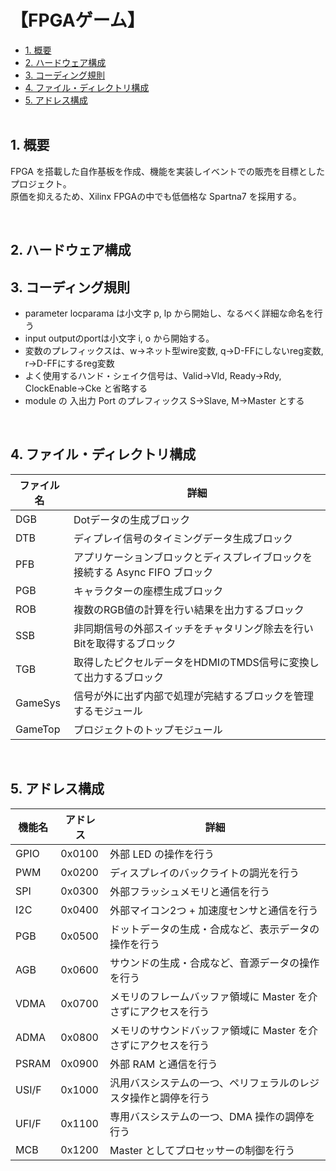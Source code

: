 <h1>【FPGAゲーム】</h1>

- [1. 概要](#1-概要)
- [2. ハードウェア構成](#2-ハードウェア構成)
- [3. コーディング規則](#3-コーディング規則)
- [4. ファイル・ディレクトリ構成](#4-ファイルディレクトリ構成)
- [5. アドレス構成](#5-アドレス構成)
</br></br>

## 1. 概要
FPGA を搭載した自作基板を作成、機能を実装しイベントでの販売を目標としたプロジェクト。</br>
原価を抑えるため、Xilinx FPGAの中でも低価格な Spartna7 を採用する。
</br>
<!-- ![](res/IMG_3552.jpg) -->
</br>

## 2. ハードウェア構成
<!-- ![](res/回路図.pdf) -->

## 3. コーディング規則
- parameter locparama は小文字 p, lp から開始し、なるべく詳細な命名を行う</br>
- input outputのportは小文字 i, o から開始する。</br>
- 変数のプレフィックスは、w->ネット型wire変数, q->D-FFにしないreg変数, r->D-FFにするreg変数</br>
- よく使用するハンド・シェイク信号は、Valid->Vld, Ready->Rdy, ClockEnable->Cke と省略する</br>
- module の 入出力 Port のプレフィックス S->Slave, M->Master とする</br>
</br>

## 4. ファイル・ディレクトリ構成
ファイル名 | 詳細
-|-
DGB | Dotデータの生成ブロック
DTB | ディプレイ信号のタイミングデータ生成ブロック
PFB | アプリケーションブロックとディスプレイブロックを接続する Async FIFO ブロック
PGB | キャラクターの座標生成ブロック
ROB | 複数のRGB値の計算を行い結果を出力するブロック
SSB | 非同期信号の外部スイッチをチャタリング除去を行いBitを取得するブロック
TGB | 取得したピクセルデータをHDMIのTMDS信号に変換して出力するブロック
GameSys | 信号が外に出ず内部で処理が完結するブロックを管理するモジュール
GameTop | プロジェクトのトップモジュール
</br>

## 5. アドレス構成
機能名 | アドレス | 詳細
-|-|-
GPIO  | 0x0100 | 外部 LED の操作を行う
PWM   | 0x0200 | ディスプレイのバックライトの調光を行う
SPI   | 0x0300 | 外部フラッシュメモリと通信を行う
I2C   | 0x0400 | 外部マイコン2つ + 加速度センサと通信を行う
PGB   | 0x0500 | ドットデータの生成・合成など、表示データの操作を行う
AGB   | 0x0600 | サウンドの生成・合成など、音源データの操作を行う
VDMA  | 0x0700 | メモリのフレームバッファ領域に Master を介さずにアクセスを行う
ADMA  | 0x0800 | メモリのサウンドバッファ領域に Master を介さずにアクセスを行う
PSRAM | 0x0900 | 外部 RAM と通信を行う
USI/F | 0x1000 | 汎用バスシステムの一つ、ペリフェラルのレジスタ操作と調停を行う
UFI/F | 0x1100 | 専用バスシステムの一つ、DMA 操作の調停を行う
MCB   | 0x1200 | Master としてプロセッサーの制御を行う
</br>

</br>